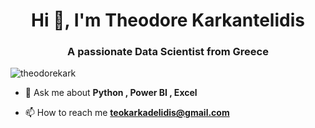 <h1 align="center">Hi 👋, I'm Theodore Karkantelidis</h1>
<h3 align="center">A passionate Data Scientist from Greece</h3>


<p align="left"> <img src="https://komarev.com/ghpvc/?username=theodorekark&label=Profile%20views&color=0e75b6&style=flat" alt="theodorekark" /> </p>

- 💬 Ask me about **Python , Power BI , Excel**

- 📫 How to reach me **teokarkadelidis@gmail.com**
